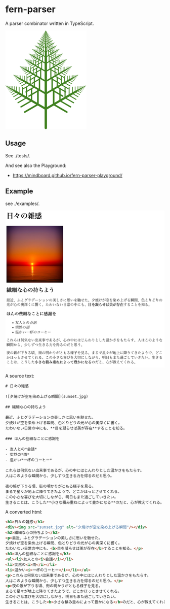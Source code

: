 
# fern-parser

A parser combinator written in TypeScript.

![fern-parser](docs/images/fern-parser.png)


## Usage

See ./tests/.

And see also the Playground: 
- https://mindboard.github.io/fern-parser-playground/


## Example

see ./examples/.


![fern-parser](docs/images/a-sunset-example.png)


A source text:

```plaintext
# 日々の雑感

![夕焼けが空を染め上げる瞬間](sunset.jpg)

## 繊細な心の持ちよう

最近、ふとグラデーションの美しさに思いを馳せた。
夕焼けが空を染め上げる瞬間、色とりどりの光が心の奥深くに響く。
たわいない日常の中にも、**目を凝らせば美が存在**することを知る。

### ほんの些細なことに感謝を

- 友人との*会話*
- 突然の*雨*
- 温かい*一杯のコーヒー*

これらは何気ない出来事であるが、心の中にはじんわりとした温かさをもたらす。
人はこのような瞬間から、少しずつ生きる力を得るのだと思う。

夜の帳が下りる頃、街の明かりがともる様子を見る。
まるで星々が地上に降りてきたようで、どこかほっとさせてくれる。
この小さな喜びを大切にしながら、明日もまた過ごしていきたい。
生きることは、こうした**小さな積み重ねによって豊かになる**のだと、心が教えてくれる。
```

A converted html:

```html
<h1>日々の雑感</h1>
<div><img src="sunset.jpg" alt="夕焼けが空を染め上げる瞬間"/></div>
<h2>繊細な心の持ちよう</h2>
<p>最近、ふとグラデーションの美しさに思いを馳せた。
夕焼けが空を染め上げる瞬間、色とりどりの光が心の奥深くに響く。
たわいない日常の中にも、<b>目を凝らせば美が存在</b>することを知る。</p>
<h3>ほんの些細なことに感謝を</h3>
<ul><li>友人との<i>会話</i></li>
<li>突然の<i>雨</i></li>
<li>温かい<i>一杯のコーヒー</i></li></ul>
<p>これらは何気ない出来事であるが、心の中にはじんわりとした温かさをもたらす。
人はこのような瞬間から、少しずつ生きる力を得るのだと思う。</p>
<p>夜の帳が下りる頃、街の明かりがともる様子を見る。
まるで星々が地上に降りてきたようで、どこかほっとさせてくれる。
この小さな喜びを大切にしながら、明日もまた過ごしていきたい。
生きることは、こうした<b>小さな積み重ねによって豊かになる</b>のだと、心が教えてくれる。 </p>
```
